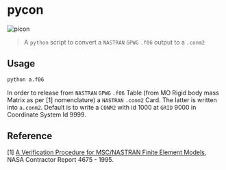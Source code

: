 # pycon

![picon](https://images-na.ssl-images-amazon.com/images/I/51ekKN9T7rL.jpg)

> A `python` script to convert a `NASTRAN` `GPWG` `.f06` output to a `.conm2`

## Usage

``` bash
python a.f06
```
In order to release from `NASTRAN` `GPWG` `.f06` Table (from MO Rigid body mass Matrix as per  [1] nomenclature) a `NASTRAN` `.conm2` Card. The latter is written into `a.conm2`. Default is to write a `CONM2` with id 1000 at `GRID` 9000 in Coordinate System Id 9999.

## Reference

[1]	[A Verification Procedure for MSC/NASTRAN Finite
Element Models](http://citeseerx.ist.psu.edu/viewdoc/download?doi=10.1.1.81.951&rep=rep1&type=pdf), NASA Contractor Report 4675 - 1995.
